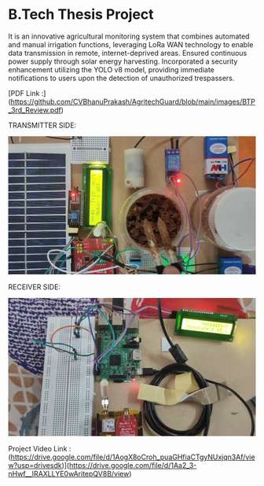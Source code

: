 # B.Tech Thesis Project

It is an innovative agricultural monitoring system that combines automated and manual irrigation functions, leveraging LoRa WAN technology to enable data transmission in remote, internet-deprived areas. Ensured continuous power supply through solar energy harvesting. Incorporated a security enhancement utilizing the YOLO v8 model, providing immediate notifications to users upon the detection of unauthorized trespassers.

[PDF Link :] (https://github.com/CVBhanuPrakash/AgritechGuard/blob/main/images/BTP_3rd_Review.pdf)

TRANSMITTER SIDE:

![Project Image](https://github.com/CVBhanuPrakash/AgritechGuard/blob/main/images/TransmitterEnd.jpg)

RECEIVER SIDE:

![Project Image](https://github.com/CVBhanuPrakash/AgritechGuard/blob/main/images/ReceiverEnd.jpg)

Project Video Link : (https://drive.google.com/file/d/1AogX8oCroh_puaGHfiaCTgyNUxjqn3Af/view?usp=drivesdk)](https://drive.google.com/file/d/1Aa2_3-nHwf__IRAXLLYE0wAritepQV8B/view)











